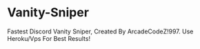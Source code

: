 # Vanity-Sniper
Fastest Discord Vanity Sniper, Created By ArcadeCodeZ!997.
Use Heroku/Vps For Best Results!
